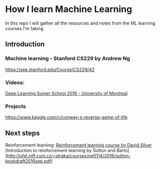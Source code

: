 # How I learn Machine Learning
In this repo I will gather all the resources and notes from the ML learning courses I'm taking


## Introduction
### Machine learning - Stanford CS229 by Andrew Ng
https://see.stanford.edu/Course/CS229/42

### Videos: 
[Deep Learning Sumer School 2016 - University of Montreal](http://videolectures.net/deeplearning2016_precup_machine_learning/)

### Projects
https://www.kaggle.com/c/conway-s-reverse-game-of-life

## Next steps
Reinforcement learning:
[Reinforcement learning course by David Silver](http://www0.cs.ucl.ac.uk/staff/d.silver/web/Teaching.html)
[Introduction to reinforcement learning by Sutton and Barto] (http://ufal.mff.cuni.cz/~straka/courses/npfl114/2016/sutton-bookdraft2016sep.pdf)
